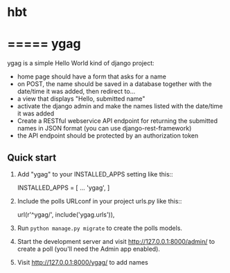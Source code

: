 # hbt
=====
ygag
=====

ygag is a simple Hello World kind of django project:

- home page should have a form that asks for a name
- on POST, the name should be saved in a database together with the date/time it was added, then redirect to...
- a view that displays "Hello, submitted name"
- activate the django admin and make the names listed with the date/time it was added
- Create a RESTful webservice API endpoint for returning the submitted names in JSON format (you can use django-rest-framework)
- the API endpoint should be protected by an authorization token

Quick start
-----------

1. Add "ygag" to your INSTALLED_APPS setting like this::

    INSTALLED_APPS = [
        ...
        'ygag',
    ]

2. Include the polls URLconf in your project urls.py like this::

    url(r'^ygag/', include('ygag.urls')),

3. Run `python manage.py migrate` to create the polls models.

4. Start the development server and visit http://127.0.0.1:8000/admin/
   to create a poll (you'll need the Admin app enabled).

5. Visit http://127.0.0.1:8000/ygag/ to add names

